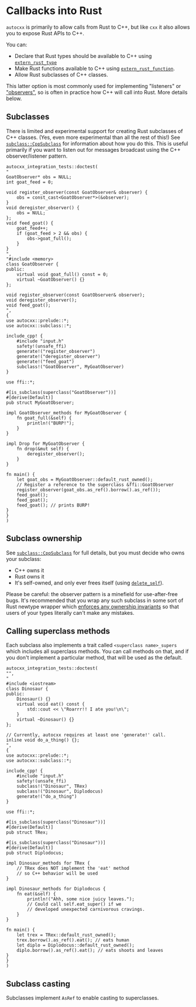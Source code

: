 # Callbacks into Rust

`autocxx` is primarily to allow calls from Rust to C++, but like `cxx` it also allows you to expose Rust APIs to C++.

You can:
* Declare that Rust types should be available to C++ using [`extern_rust_type`](https://docs.rs/autocxx/latest/autocxx/extern_rust/attr.extern_rust_type.html)
* Make Rust functions available to C++ using [`extern_rust_function`](https://docs.rs/autocxx/latest/autocxx/extern_rust/attr.extern_rust_function.html).
* Allow Rust subclasses of C++ classes.

This latter option is most commonly used for implementing "listeners" or ["observers"](https://en.wikipedia.org/wiki/Observer_pattern), so is often in practice how C++ will call into Rust. More details below.

## Subclasses

There is limited and experimental support for creating Rust subclasses of
C++ classes. (Yes, even more experimental than all the rest of this!)
See [`subclass::CppSubclass`](https://docs.rs/autocxx/latest/autocxx/subclass/trait.CppSubclass.html) for information about how you do this.
This is useful primarily if you want to listen out for messages broadcast
using the C++ observer/listener pattern.

```rust,ignore,autocxx,hidecpp
autocxx_integration_tests::doctest(
"
GoatObserver* obs = NULL;
int goat_feed = 0;

void register_observer(const GoatObserver& observer) {
    obs = const_cast<GoatObserver*>(&observer);
}
void deregister_observer() {
    obs = NULL;
};
void feed_goat() {
    goat_feed++;
    if (goat_feed > 2 && obs) {
        obs->goat_full();
    }
}
",
"#include <memory>
class GoatObserver {
public:
    virtual void goat_full() const = 0;
    virtual ~GoatObserver() {}
};

void register_observer(const GoatObserver& observer);
void deregister_observer();
void feed_goat();
",
{
use autocxx::prelude::*;
use autocxx::subclass::*;

include_cpp! {
    #include "input.h"
    safety!(unsafe_ffi)
    generate!("register_observer")
    generate!("deregister_observer")
    generate!("feed_goat")
    subclass!("GoatObserver", MyGoatObserver)
}

use ffi::*;

#[is_subclass(superclass("GoatObserver"))]
#[derive(Default)]
pub struct MyGoatObserver;

impl GoatObserver_methods for MyGoatObserver {
    fn goat_full(&self) {
        println!("BURP!");
    }
}

impl Drop for MyGoatObserver {
    fn drop(&mut self) {
        deregister_observer();
    }
}

fn main() {
    let goat_obs = MyGoatObserver::default_rust_owned();
    // Register a reference to the superclass &ffi::GoatObserver
    register_observer(goat_obs.as_ref().borrow().as_ref());
    feed_goat();
    feed_goat();
    feed_goat(); // prints BURP!
}
}
)
```

## Subclass ownership

See [`subclass::CppSubclass`](https://docs.rs/autocxx/latest/autocxx/subclass/trait.CppSubclass.html)
for full details, but you must decide who owns your subclass:

* C++ owns it
* Rust owns it
* It's self-owned, and only ever frees itself (using [`delete_self`](https://docs.rs/autocxx/latest/autocxx/subclass/trait.CppSubclassSelfOwned.html#method.delete_self)).

Please be careful: the observer pattern is a minefield for use-after-free bugs.
It's recommended that you wrap any such subclass in some sort of Rust newtype
wrapper which [enforces any ownership invariants](rustic.md) so that users
of your types literally can't make any mistakes.

## Calling superclass methods

Each subclass also implements a trait called `<superclass name>_supers` which
includes all superclass methods. You can call methods on that, and if you
don't implement a particular method, that will be used as the default.

```rust,ignore,autocxx,hidecpp
autocxx_integration_tests::doctest(
"",
"
#include <iostream>
class Dinosaur {
public:
    Dinosaur() {}
    virtual void eat() const {
        std::cout << \"Roarrr!! I ate you!\n\";
    }
    virtual ~Dinosaur() {}
};

// Currently, autocxx requires at least one 'generate!' call.
inline void do_a_thing() {};
",
{
use autocxx::prelude::*;
use autocxx::subclass::*;

include_cpp! {
    #include "input.h"
    safety!(unsafe_ffi)
    subclass!("Dinosaur", TRex)
    subclass!("Dinosaur", Diplodocus)
    generate!("do_a_thing")
}

use ffi::*;

#[is_subclass(superclass("Dinosaur"))]
#[derive(Default)]
pub struct TRex;

#[is_subclass(superclass("Dinosaur"))]
#[derive(Default)]
pub struct Diplodocus;

impl Dinosaur_methods for TRex {
    // TRex does NOT implement the 'eat' method
    // so C++ behavior will be used
}

impl Dinosaur_methods for Diplodocus {
    fn eat(&self) {
        println!("Ahh, some nice juicy leaves.");
        // Could call self.eat_super() if we
        // developed unexpected carnivorous cravings.
    }
}

fn main() {
    let trex = TRex::default_rust_owned();
    trex.borrow().as_ref().eat(); // eats human
    let diplo = Diplodocus::default_rust_owned();
    diplo.borrow().as_ref().eat(); // eats shoots and leaves
}
}
)
```

## Subclass casting

Subclasses implement `AsRef` to enable casting to superclasses.
